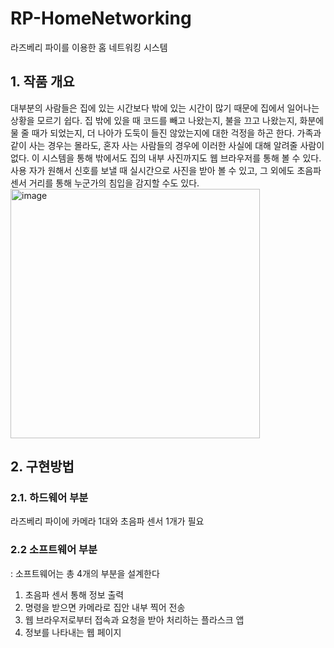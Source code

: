 # RP-HomeNetworking
라즈베리 파이를 이용한 홈 네트워킹 시스템

## 1. 작품 개요
대부분의 사람들은 집에 있는 시간보다 밖에 있는 시간이 많기 때문에 집에서 일어나는
상황을 모르기 쉽다. 집 밖에 있을 때 코드를 빼고 나왔는지, 불을 끄고 나왔는지, 화분에
물 줄 때가 되었는지, 더 나아가 도둑이 들진 않았는지에 대한 걱정을 하곤 한다. 가족과
같이 사는 경우는 몰라도, 혼자 사는 사람들의 경우에 이러한 사실에 대해 알려줄 사람이
없다.
이 시스템을 통해 밖에서도 집의 내부 사진까지도 웹 브라우저를 통해 볼 수 있다. 사용
자가 원해서 신호를 보낼 때 실시간으로 사진을 받아 볼 수 있고, 그 외에도 초음파센서
거리를 통해 누군가의 침입을 감지할 수도 있다.
<br/>
<img width="399" alt="image" src="https://github.com/minseokiim/RP-HomeNetworking/assets/55376275/49831b9e-c30f-4c48-b2ec-b4f9debca6fb">



## 2. 구현방법
### 2.1. 하드웨어 부분
라즈베리 파이에 카메라 1대와 초음파 센서 1개가 필요
### 2.2 소프트웨어 부분
: 소프트웨어는 총 4개의 부분을 설계한다
1. 초음파 센서 통해 정보 출력
2. 명령을 받으면 카메라로 집안 내부 찍어 전송
3. 웹 브라우저로부터 접속과 요청을 받아 처리하는 플라스크 앱
4. 정보를 나타내는 웹 페이지
